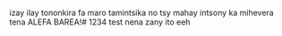 izay ilay tononkira
fa maro tamintsika 
no tsy mahay intsony
ka mihevera tena
ALEFA BAREA!# 1234
test
nena zany ito eeh
